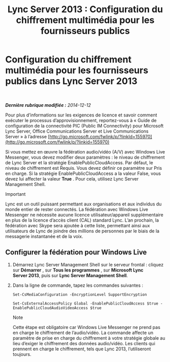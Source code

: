 ﻿---
title: 'Lync Server 2013 : Configuration du chiffrement multimédia pour les fournisseurs publics'
TOCTitle: Configuration du chiffrement multimédia pour les fournisseurs publics
ms:assetid: a95814cf-c5a9-4652-8ffc-c469a2653153
ms:mtpsurl: https://technet.microsoft.com/fr-fr/library/JJ205149(v=OCS.15)
ms:contentKeyID: 49298463
ms.date: 05/20/2016
mtps_version: v=OCS.15
ms.translationtype: HT
---

# Configuration du chiffrement multimédia pour les fournisseurs publics dans Lync Server 2013

 

_**Dernière rubrique modifiée :** 2014-12-12_

Pour plus d’informations sur les exigences de licence et savoir comment exécuter le processus d’approvisionnement, reportez-vous à « Guide de configuration de la connectivité PIC (Public IM Connectivity) pour Microsoft Lync Server, Office Communications Server et Live Communications Server » à l’adresse [http://go.microsoft.com/fwlink/p/?linkId=155970](http://go.microsoft.com/fwlink/p/?linkid=155970)

Si vous mettez en œuvre la fédération audio/vidéo (A/V) avec Windows Live Messenger, vous devez modifier deux paramètres : le niveau de chiffrement de Lync Server et la stratégie EnablePublicCloudAccess. Par défaut, le niveau de chiffrement est Requis. Vous devez définir ce paramètre sur Pris en charge. Si la stratégie EnablePublicCloudAccess a la valeur False, vous devez lui affecter la valeur **True** . Pour cela, utilisez Lync Server Management Shell.

> [!important]  
> Lync est un outil puissant permettant aux organisations et aux individus du monde entier de rester connectés. La fédération avec Windows Live Messenger ne nécessite aucune licence utilisateur/appareil supplémentaire en plus de la licence d’accès client (CAL) standard Lync. L’an prochain, la fédération avec Skype sera ajoutée à cette liste, permettant ainsi aux utilisateurs de Lync de joindre des millions de personnes par le biais de la messagerie instantanée et de la voix.

## Configurer la fédération pour Windows Live

1.  Démarrez Lync Server Management Shell sur le serveur frontal : cliquez sur **Démarrer** , sur **Tous les programmes** , sur **Microsoft Lync Server 2013**, puis sur **Lync Server Management Shell**.

2.  Dans la ligne de commande, tapez les commandes suivantes :
    
    ```
    Set-CsMediaConfiguration -EncryptionLevel SupportEncryption
    ```
    ```
    Set-CsExternalAccessPolicy Global -EnablePublicCloudAccess $true -EnablePublicCloudAudioVideoAccess $true
    ```
    
    > [!note]  
    > Cette étape est obligatoire car Windows Live Messenger ne prend pas en charge le chiffrement de l’audio/vidéo. La commande affecte un paramètre de prise en charge du chiffrement à votre stratégie globale au lieu d’exiger le chiffrement des données audio/vidéo. Les clients qui prennent en charge le chiffrement, tels que Lync 2013, l’utiliseront toujours.
